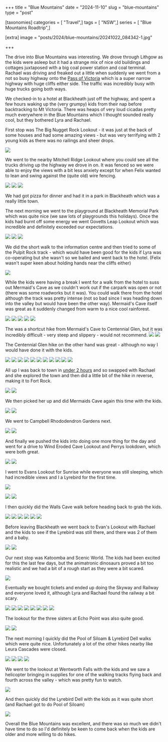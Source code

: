 +++
title = "Blue Mountains"
date = "2024-11-10"
slug = "blue-mountains"
type = "post"

[taxonomies]
categories = [ "Travel",]
tags = [ "NSW",]
series = [ "Blue Mountains Roadtrip",]

[extra]
image = "posts/2024/blue-mountains/20241022_084342-1.jpg"

+++

The drive into Blue Mountains was interesting. We drove through Lithgow as the kids were asleep but it had a strange mix of nice old buildings and cottages juxtaposed with a big coal power station and coal terminal. Rachael was driving and freaked out a little when suddenly we went from a not so busy highway onto the 
[Pass of Victoria](https://www.google.com.au/maps/@-33.5819292,150.2320729,3a,60y,65.06h,76.65t/data=!3m7!1e1!3m5!1s9iA4lIG3rTRa4Xbkv2jrWA!2e0!6shttps:%2F%2Fstreetviewpixels-pa.googleapis.com%2Fv1%2Fthumbnail%3Fcb_client%3Dmaps_sv.tactile%26w%3D900%26h%3D600%26pitch%3D13.354804368059476%26panoid%3D9iA4lIG3rTRa4Xbkv2jrWA%26yaw%3D65.06419602550186!7i16384!8i8192?hl=en&entry=ttu&g_ep=EgoyMDI0MTExMy4xIKXMDSoASAFQAw%3D%3D) which is a super narrow highway with huge cliffs either side. The traffic was incredibly busy with huge trucks going both ways.

We checked-in to a hotel at Blackheath just off the highway, and spent a few hours waking up the (very grumpy) kids from their nap before backtracking to Mt Victoria. There was heaps of very loud cicadas pretty much everywhere in the Blue Mountains which I thought sounded really cool, but they bothered Lyra and Rachael. 

First stop was The Big Nugget Rock Lookout - it was just at the back of some houses and had some amazing views - but was very terrifying with 2 young kids as there was no railings and sheer drops. 

![](20241021_174350.jpg) 


We went to the nearby Mitchell Ridge Lookout where you could see all the trucks driving up the highway we drove in on. It was fenced so we were able to enjoy the views with a bit less anxiety except for when Felix wanted to lean and swing against the (quite old) wire fencing. 

 ![](20241021_175940.jpg) ![](20241021_180215.jpg) ![](20241021_180255.jpg) 

We had got pizza for dinner and had it in a park in Blackheath which was a really little town. 

The next morning we went to the playground at Blackheath Memorial Park which was quite nice (we saw lots of playgrounds this holidays). Once the kids had burnt off some energy we went Govetts Leap Lookout which was incredible and definitely exceeded our expectations. 

![](20241022_084342-1.jpg) ![](20241022_084351.jpg) ![](20241022_091151.jpg)


We did the short walk to the information centre and then tried to some of the Pulpit Rock track - which would have been good for the kids if Lyra was co-operating but she wasn't so we bailed and went back to the hotel. (Felix wasn't super keen about holding hands near the cliffs either)

![](20241022_104859.jpg) 

While the kids were having a break I went for a walk from the hotel to suss out Mermaid's Cave as we couldn't work out if the carpark was open or not (there was some roadworks but it was). You could walk there from the hotel although the track was pretty intense (not so bad since I was heading down into the valley but would have been the other way). Mermaid's Cave itself was great as it suddenly changed from warm to a nice cool rainforest. 

![](20241022_115112.jpg) ![](20241022_115330.jpg) ![](20241022_115425.jpg) ![](20241022_115504.jpg) ![](20241022_115924.jpg)

The was a shortcut hike from Mermaid's Cave to Centennial Glen, but it was incredibly difficult - very steep and slippery - would not recommend. 
 ![](20241022_120805.jpg) ![](20241022_120921.jpg) 

The Centennial Glen hike on the other hand was great - although no way I would have done it with the kids. 

 ![](20241022_123212.jpg) ![](20241022_123453.jpg) ![](20241022_123846.jpg) ![](20241022_123908.jpg) ![](20241022_124155.jpg) ![](20241022_125218.jpg) ![](20241022_125300.jpg) ![](20241022_125445.jpg) ![](20241022_125537.jpg) ![](20241022_130159.jpg) ![](20241022_130909.jpg) 

All up I was back to town in [under 2 hours](https://www.strava.com/activities/12713689787) and so swapped with Rachael and she explored the town and then did a little bit of the hike in reverse, making it to Fort Rock.

![](20241022_145151.jpg) ![](20241022_145722.jpg) 
 
We then picked her up and did Mermaids Cave again this time with the kids.

![](20241022_154216.jpg) ![](20241022_154406.jpg) 
 
We went to Campbell Rhododendron Gardens next.

![](20241022_161448.jpg) ![](20241022_163041.jpg) 
 
And finally we pushed the kids into doing one more thing for the day and went for a drive to Wind Eroded Cave Lookout and Perrys lookdown, which were both great. 

![](20241022_165951.jpg) ![](20241022_171053.jpg)

I went to Evans Lookout for Sunrise while everyone was still sleeping, which had incredible views and I a Lyrebird for the first time.
 
 ![](20241023_060111.jpg) 
 
 ![](20241023_060130.jpg) ![](20241023_060706.jpg) 
 
 I then quickly did the Walls Cave walk before heading back to grab the kids.
 
 ![](20241023_062954.jpg) ![](20241023_063814.jpg) ![](20241023_063833.jpg) ![](20241023_064019.jpg) ![](20241023_064037.jpg) ![](20241023_064701.jpg) 

 Before leaving Blackheath we went back to Evan's Lookout with Rachael and the kids to see if the Lyrebird was still there, and there was 2 of them and a baby. 
 
![](20241023_083757.jpg) ![](20241023_084646.jpg) 
 
Our next stop was Katoomba and Scenic World. The kids had been excited for this the last few days, but the animatronic dinosaurs proved a bit too realistic and we had a bit of a rough start as they were a bit scared. 

![](20241023_101113.jpg)
 
Eventually we bought tickets and ended up doing the Skyway and Railway and everyone loved it, although Lyra and Rachael found the railway a bit scary.
 
![](20241023_103834.jpg) ![](20241023_103919.jpg) ![](20241023_104235.jpg) ![](20241023_113625.jpg) ![](20241023_113713.jpg) ![](20241023_114119.jpg) ![](20241023_114944.jpg) ![](20241023_114946.jpg) 
 
The lookout for the three sisters at Echo Point was also quite good.
 
![](20241023_150811.jpg) ![](20241023_160955.jpg) 

The next morning I quickly did the Pool of Siloam & Lyrebird Dell walks which were quite nice. Unfortunately a lot of the other hikes nearby like Leura Cascades were closed.   

![](20241024_060941.jpg) ![](20241024_061956.jpg) ![](20241024_062044.jpg) ![](20241024_063409.jpg)  

We went to the lookout at Wentworth Falls with the kids and we saw a helicopter bringing in supplies for one of the walking tracks flying back and fourth across the valley - which was pretty fun to watch.

![](20241024_101953.jpg) 


And then quickly did the Lyrebird Dell with the kids as it was quite short (and Rachael got to do Pool of Siloam)

![](20241024_154326.jpg)

Overall the Blue Mountains was excellent, and there was so much we didn't have time to do so I'd definitely be keen to come back when the kids are older and more willing to do hikes.